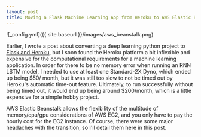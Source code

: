 ```yaml
---
layout: post
title: Moving a Flask Machine Learning App from Heroku to AWS Elastic Beanstalk
---
```

![_config.yml]({{ site.baseurl }}/images/aws_beanstalk.png)

Earlier, I wrote a post about converting a deep learning python project to [Flask and Heroku](http://zeager.xyz/heroku/), but I soon found the Heroku platform a bit inflexible and expensive for the computational requirements for a machine learning application. In order for there to be no memory error when running an RNN LSTM model, I needed to use at least one Standard-2X Dyno, which ended up being $50/ month, but it was still too slow to not be timed out by Heroku's automatic time-out feature. Ultimately, to run successfully without being timed out, it would end up being around $200/month, which is a little expensive for a simple hobby project. 

AWS Elastic Beanstalk allows the flexibility of the multitude of memory/cpu/gpu considerations of AWS EC2, and you only have to pay the hourly cost for the EC2 instance. Of course, there were some major headaches with the transition, so I'll detail them here in this post.




